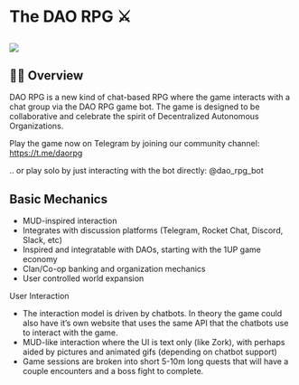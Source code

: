 # The DAO RPG ⚔️
![](https://i.imgur.com/IfPAud9.jpg)
---

## 🧙‍♂️ Overview 

DAO RPG is a new kind of chat-based RPG where the game interacts with a chat group via the DAO RPG game bot. The game is designed to be collaborative and celebrate the spirit of Decentralized Autonomous Organizations.

Play the game now on Telegram by joining our community channel: https://t.me/daorpg

.. or play solo by just interacting with the bot directly: @dao_rpg_bot

## Basic Mechanics
* MUD-inspired interaction
* Integrates with discussion platforms (Telegram, Rocket Chat, Discord, Slack, etc)
* Inspired and integratable with DAOs, starting with the 1UP game economy
* Clan/Co-op banking and organization mechanics
* User controlled world expansion

User Interaction

* The interaction model is driven by chatbots. In theory the game could also have it’s own website that uses the same API that the chatbots use to interact with the game.
* MUD-like interaction where the UI is text only (like Zork), with perhaps aided by pictures and animated gifs (depending on chatbot support)
* Game sessions are broken into short 5-10m long quests that will have a couple encounters and a boss fight to complete.
